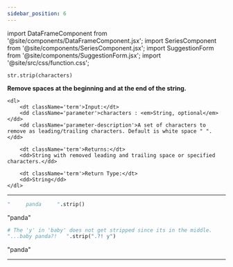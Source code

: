 ```yaml
---
sidebar_position: 6
---
```


import DataFrameComponent from '@site/components/DataFrameComponent.jsx';
import SeriesComponent from '@site/components/SeriesComponent.jsx';
import SuggestionForm from '@site/components/SuggestionForm.jsx';
import '@site/src/css/function.css';

<code>str.strip(characters)</code>

<div className='base'>
    <p><strong>Remove spaces at the beginning and at the end of the string.</strong></p>

    <dl>
        <dt className='term'>Input:</dt>
        <dd className='parameter'>characters : <em>String, optional</em></dd>
        <dd className='parameter-description'>A set of characters to remove as leading/trailing characters. Default is white space " ". </dd>

        <dt className='term'>Returns:</dt>
        <dd>String with removed leading and trailing space or specified characters.</dd>

        <dt className='term'>Return Type:</dt>
        <dd>String</dd>
    </dl>
</div>

---

```python
"     panda     ".strip()
```
"panda"

```python
# The 'y' in 'baby' does not get stripped since its in the middle.
"...baby panda?!   ".strip(".?! y")
```
"panda"




---
<SuggestionForm/>